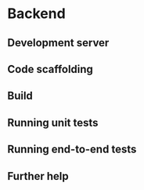 # Backend



## Development server



## Code scaffolding


## Build



## Running unit tests



## Running end-to-end tests



## Further help


